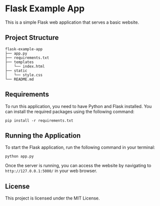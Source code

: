 # Flask Example App

This is a simple Flask web application that serves a basic website. 

## Project Structure

```
flask-example-app
├── app.py
├── requirements.txt
├── templates
│   └── index.html
├── static
│   └── style.css
└── README.md
```

## Requirements

To run this application, you need to have Python and Flask installed. You can install the required packages using the following command:

```
pip install -r requirements.txt
```

## Running the Application

To start the Flask application, run the following command in your terminal:

```
python app.py
```

Once the server is running, you can access the website by navigating to `http://127.0.0.1:5000/` in your web browser.

## License

This project is licensed under the MIT License.